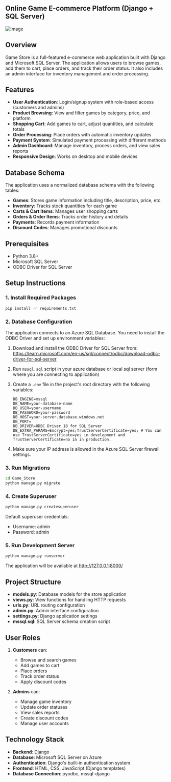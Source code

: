 ## Online Game E-commerce Platform (Django + SQL Server)

![image](https://github.com/user-attachments/assets/b79dbc0c-a7e6-498c-a2fb-38665fe0f5bd)

## Overview

Game Store is a full-featured e-commerce web application built with Django and Microsoft SQL Server. The application allows users to browse games, add them to cart, place orders, and track their order status. It also includes an admin interface for inventory management and order processing.

## Features

- **User Authentication**: Login/signup system with role-based access (customers and admins)
- **Product Browsing**: View and filter games by category, price, and platform
- **Shopping Cart**: Add games to cart, adjust quantities, and calculate totals
- **Order Processing**: Place orders with automatic inventory updates
- **Payment System**: Simulated payment processing with different methods
- **Admin Dashboard**: Manage inventory, process orders, and view sales reports
- **Responsive Design**: Works on desktop and mobile devices

## Database Schema

The application uses a normalized database schema with the following tables:

- **Games**: Stores game information including title, description, price, etc.
- **Inventory**: Tracks stock quantities for each game
- **Carts & Cart Items**: Manages user shopping carts
- **Orders & Order Items**: Tracks order history and details
- **Payments**: Records payment information
- **Discount Codes**: Manages promotional discounts

## Prerequisites

- Python 3.8+
- Microsoft SQL Server
- ODBC Driver for SQL Server

## Setup Instructions

### 1. Install Required Packages

```bash
pip install -r requirements.txt
```

### 2. Database Configuration

The application connects to an Azure SQL Database. You need to install the ODBC Driver and set up environment variables:

1. Download and install the ODBC Driver for SQL Server from:
   https://learn.microsoft.com/en-us/sql/connect/odbc/download-odbc-driver-for-sql-server

2. Run `mssql.sql` script in your azure database or local sql server (form where you are connecting to application)

4. Create a `.env` file in the project's root directory with the following variables:
   ```
   DB_ENGINE=mssql
   DB_NAME=your-database-name
   DB_USER=your-username
   DB_PASSWORD=your-password
   DB_HOST=your-server.database.windows.net
   DB_PORT=
   DB_DRIVER=ODBC Driver 18 for SQL Server
   DB_EXTRA_PARAMS=Encrypt=yes;TrustServerCertificate=yes; # You can use TrustServerCertificate=yes in development and TrustServerCertificate=no in in production.
   ```

5. Make sure your IP address is allowed in the Azure SQL Server firewall settings.

### 3. Run Migrations

```bash
cd Game_Store
python manage.py migrate
```

### 4. Create Superuser

```bash
python manage.py createsuperuser
```
Default superuser credentials:
- Username: admin
- Password: admin

### 5. Run Development Server

```bash
python manage.py runserver
```

The application will be available at http://127.0.0.1:8000/

## Project Structure

- **models.py**: Database models for the store application
- **views.py**: View functions for handling HTTP requests
- **urls.py**: URL routing configuration
- **admin.py**: Admin interface configuration
- **settings.py**: Django application settings
- **mssql.sql**: SQL Server schema creation script

## User Roles

1. **Customers** can:
   - Browse and search games
   - Add games to cart
   - Place orders
   - Track order status
   - Apply discount codes

2. **Admins** can:
   - Manage game inventory
   - Update order statuses
   - View sales reports
   - Create discount codes
   - Manage user accounts

## Technology Stack

- **Backend**: Django
- **Database**: Microsoft SQL Server on Azure
- **Authentication**: Django's built-in authentication system
- **Frontend**: HTML, CSS, JavaScript (Django templates)
- **Database Connection**: pyodbc, mssql-django
